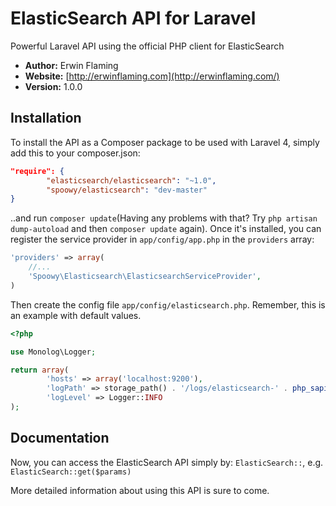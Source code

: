 # ElasticSearch API for Laravel

Powerful Laravel API using the official PHP client for ElasticSearch


- **Author:** Erwin Flaming
- **Website:** [http://erwinflaming.com](http://erwinflaming.com/)
- **Version:** 1.0.0

## Installation

To install the API as a Composer package to be used with Laravel 4, simply add this to your composer.json:

```json
"require": {
		"elasticsearch/elasticsearch": "~1.0",
		"spoowy/elasticsearch": "dev-master"
}
```

..and run `composer update`(Having any problems with that? Try `php artisan dump-autoload` and then `composer update` again).  Once it's installed, you can register the service provider in `app/config/app.php` in the `providers` array:

```php
'providers' => array(
    //...
    'Spoowy\Elasticsearch\ElasticsearchServiceProvider',
)
```

Then create the config file `app/config/elasticsearch.php`. Remember, this is an example with default values.
```php
<?php

use Monolog\Logger;

return array(
		'hosts' => array('localhost:9200'),
		'logPath' => storage_path() . '/logs/elasticsearch-' . php_sapi_name() . '.log',
		'logLevel' => Logger::INFO
);
```

## Documentation

Now, you can access the ElasticSearch API simply by: `ElasticSearch::`, e.g. `ElasticSearch::get($params)`

More detailed information about using this API is sure to come.
